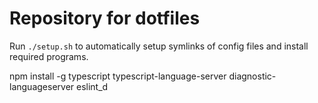 # Repository for dotfiles

Run `./setup.sh` to automatically setup symlinks of config files and install required programs.

npm install -g typescript typescript-language-server diagnostic-languageserver eslint_d


